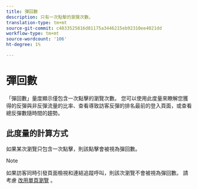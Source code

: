 ```yaml
---
title: 彈回數
description: 只有一次點擊的瀏覽次數。
translation-type: tm+mt
source-git-commit: c4833525816d81175a3446215eb92310ee4021dd
workflow-type: tm+mt
source-wordcount: '106'
ht-degree: 1%

---
```



# 彈回數

「彈回數」量度顯示僅包含一次點擊的瀏覽次數。 您可以使用此度量來瞭解您獲得的反彈與非反彈流量的比率、查看導致訪客反彈的排名最前的登入頁面，或查看總反彈數隨時間的趨勢。

## 此度量的計算方式

如果某次瀏覽只包含一次點擊，則該點擊會被視為彈回數。

>[!NOTE]
>
>如果訪客同時引發頁面檢視和連結追蹤呼叫，則該次瀏覽不會被視為彈回數。 請考慮 [改用單頁瀏覽](single-page-visits.md) 。

